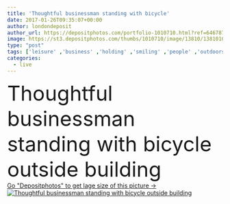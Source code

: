 ```yaml
---
title: 'Thoughtful businessman standing with bicycle'
date: 2017-01-26T09:35:07+00:00
author: londondeposit
author_url: https://depositphotos.com/portfolio-1010710.html?ref=64678756
image: https://st3.depositphotos.com/thumbs/1010710/image/13810/138101076/api_thumb_450.jpg?forcejpeg=true
type: "post"
tags: ['leisure' ,'business' ,'holding' ,'smiling' ,'people' ,'outdoors' ,'happiness' ,'vehicle' ,'transportation' ,'sunshine' ,'male' ,'man' ,'modern' ,'architecture' ,'city' ,'professional' ,'businessman' ,'bicycle' ,'cycling' ,'occupations' ,'standing' ,'businesspeople' ,'daytime' ,'commuter' ,'commuting' ,'confidence' ,'Convenience' ,'suits' ,'one person' ,'Front View' ,'young adult' ,'looking away' ,'formal wear' ,'Building Exterior' ,'Office Building' ,'Built Structure' ,'20s adult' ,'caucasian ethnicity' ,'20 24 years' ,'Three Quarter Length' ,'City Living' ]
categories: 
  - live
---
```

<div aling="center">
            <font size="60"> Thoughtful businessman standing with bicycle outside building</font>   
</div>
<div>
    <a href='https://st3.depositphotos.com/thumbs/1010710/image/13810/138101076/api_thumb_450.jpg?forcejpeg=true?ref=64678756' target=_blank > Go "Depositphotos" to get lage size of this picture ->
        <img href='https://st3.depositphotos.com/thumbs/1010710/image/13810/138101076/api_thumb_450.jpg?forcejpeg=true?ref=64678756' src='https://st3.depositphotos.com/1010710/13810/i/950/depositphotos_138101076-stock-photo-thoughtful-businessman-standing-with-bicycle.jpg?forcejpeg=true' alt='Thoughtful businessman standing with bicycle outside building' >
    </a>
</div>
